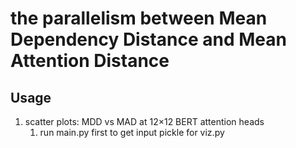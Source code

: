 # the parallelism between Mean Dependency Distance and Mean Attention Distance

## Usage
1. scatter plots: MDD vs MAD at 12×12 BERT attention heads
	1. run main.py first to get input pickle for viz.py 